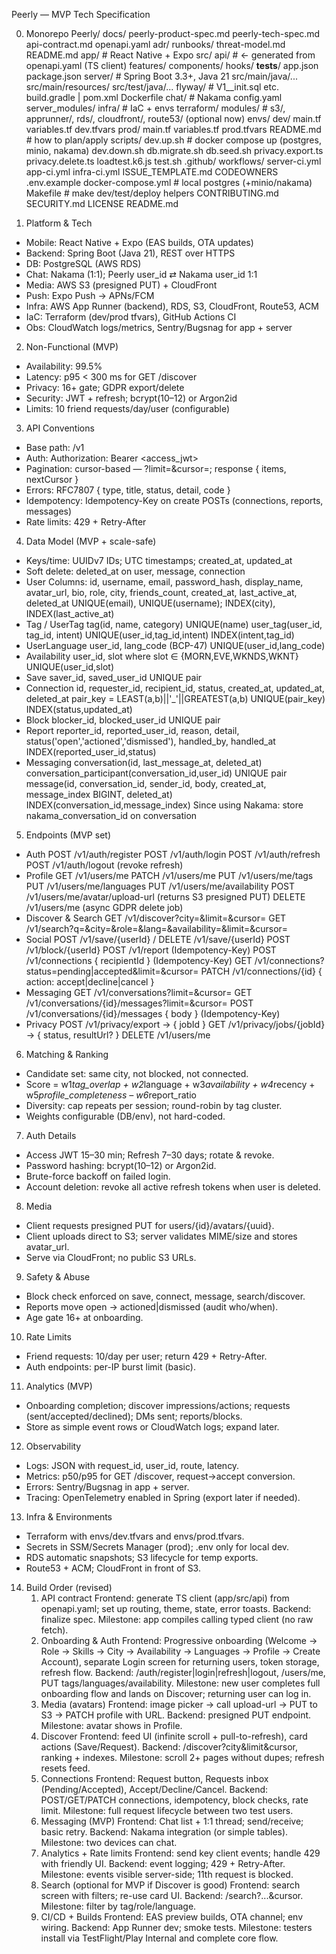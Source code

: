 Peerly — MVP Tech Specification 

0) Monorepo 
Peerly/
  docs/
    peerly-product-spec.md
    peerly-tech-spec.md
    api-contract.md
    openapi.yaml
    adr/
    runbooks/
    threat-model.md
    README.md
  app/                       # React Native + Expo
    src/
      api/                   # ← generated from openapi.yaml (TS client)
      features/
      components/
      hooks/
    __tests__/
    app.json
    package.json
  server/                    # Spring Boot 3.3+, Java 21
    src/main/java/...
    src/main/resources/
    src/test/java/...
    flyway/                  # V1__init.sql etc.
    build.gradle | pom.xml
    Dockerfile
  chat/                      # Nakama
    config.yaml
    server_modules/
  infra/                     # IaC + envs
    terraform/
      modules/               # s3/, apprunner/, rds/, cloudfront/, route53/ (optional now)
      envs/
        dev/
          main.tf
          variables.tf
          dev.tfvars
        prod/
          main.tf
          variables.tf
          prod.tfvars
    README.md                # how to plan/apply
  scripts/
    dev.up.sh                # docker compose up (postgres, minio, nakama)
    dev.down.sh
    db.migrate.sh
    db.seed.sh
    privacy.export.ts
    privacy.delete.ts
    loadtest.k6.js
    test.sh
  .github/
    workflows/
      server-ci.yml
      app-ci.yml
      infra-ci.yml
    ISSUE_TEMPLATE.md
    CODEOWNERS
  .env.example
  docker-compose.yml         # local postgres (+minio/nakama)
  Makefile                   # make dev/test/deploy helpers
  CONTRIBUTING.md
  SECURITY.md
  LICENSE
  README.md



1. Platform & Tech
- Mobile: React Native + Expo (EAS builds, OTA updates)
- Backend: Spring Boot (Java 21), REST over HTTPS
- DB: PostgreSQL (AWS RDS)
- Chat: Nakama (1:1); Peerly user_id ⇄ Nakama user_id 1:1
- Media: AWS S3 (presigned PUT) + CloudFront
- Push: Expo Push → APNs/FCM
- Infra: AWS App Runner (backend), RDS, S3, CloudFront, Route53, ACM
- IaC: Terraform (dev/prod tfvars), GitHub Actions CI
- Obs: CloudWatch logs/metrics, Sentry/Bugsnag for app + server

2. Non-Functional (MVP)
- Availability: 99.5%
- Latency: p95 < 300 ms for GET /discover
- Privacy: 16+ gate; GDPR export/delete
- Security: JWT + refresh; bcrypt(10–12) or Argon2id
- Limits: 10 friend requests/day/user (configurable)

3. API Conventions
- Base path: /v1
- Auth: Authorization: Bearer <access_jwt>
- Pagination: cursor-based — ?limit=&cursor=; response { items, nextCursor }
- Errors: RFC7807 { type, title, status, detail, code }
- Idempotency: Idempotency-Key on create POSTs (connections, reports, messages)
- Rate limits: 429 + Retry-After

4. Data Model (MVP + scale-safe)
- Keys/time: UUIDv7 IDs; UTC timestamps; created_at, updated_at
- Soft delete: deleted_at on user, message, connection
- User
    Columns: id, username, email, password_hash, display_name, avatar_url, bio, role, city, friends_count, created_at, last_active_at, deleted_at
    UNIQUE(email), UNIQUE(username); INDEX(city), INDEX(last_active_at)
- Tag / UserTag
    tag(id, name, category) UNIQUE(name)
    user_tag(user_id, tag_id, intent) UNIQUE(user_id,tag_id,intent)
    INDEX(intent,tag_id)
- UserLanguage
    user_id, lang_code (BCP-47) UNIQUE(user_id,lang_code)
- Availability
    user_id, slot where slot ∈ {MORN,EVE,WKNDS,WKNT} UNIQUE(user_id,slot)
- Save
    saver_id, saved_user_id UNIQUE pair
- Connection
    id, requester_id, recipient_id, status, created_at, updated_at, deleted_at
    pair_key = LEAST(a,b)||'_'||GREATEST(a,b) UNIQUE(pair_key)
    INDEX(status,updated_at)
- Block
    blocker_id, blocked_user_id UNIQUE pair
- Report
    reporter_id, reported_user_id, reason, detail, status('open','actioned','dismissed'), handled_by, handled_at
    INDEX(reported_user_id,status)
- Messaging
    conversation(id, last_message_at, deleted_at)
    conversation_participant(conversation_id,user_id) UNIQUE pair
    message(id, conversation_id, sender_id, body, created_at, message_index BIGINT, deleted_at)
    INDEX(conversation_id,message_index)
    Since using Nakama: store nakama_conversation_id on conversation

5. Endpoints (MVP set)
- Auth
    POST /v1/auth/register
    POST /v1/auth/login
    POST /v1/auth/refresh
    POST /v1/auth/logout (revoke refresh)
- Profile
    GET /v1/users/me
    PATCH /v1/users/me
    PUT /v1/users/me/tags
    PUT /v1/users/me/languages
    PUT /v1/users/me/availability
    POST /v1/users/me/avatar/upload-url (returns S3 presigned PUT)
    DELETE /v1/users/me (async GDPR delete job)
- Discover & Search
    GET /v1/discover?city=&limit=&cursor=
    GET /v1/search?q=&city=&role=&lang=&availability=&limit=&cursor=
- Social
    POST /v1/save/{userId} / DELETE /v1/save/{userId}
    POST /v1/block/{userId}
    POST /v1/report (Idempotency-Key)
    POST /v1/connections { recipientId } (Idempotency-Key)
    GET /v1/connections?status=pending|accepted&limit=&cursor=
    PATCH /v1/connections/{id} { action: accept|decline|cancel }
- Messaging
    GET /v1/conversations?limit=&cursor=
    GET /v1/conversations/{id}/messages?limit=&cursor=
    POST /v1/conversations/{id}/messages { body } (Idempotency-Key)
- Privacy
    POST /v1/privacy/export → { jobId }
    GET /v1/privacy/jobs/{jobId} → { status, resultUrl? }
    DELETE /v1/users/me

6. Matching & Ranking
- Candidate set: same city, not blocked, not connected.
- Score = w1*tag_overlap + w2*language + w3*availability + w4*recency + w5*profile_completeness – w6*report_ratio
- Diversity: cap repeats per session; round-robin by tag cluster.
- Weights configurable (DB/env), not hard-coded.

7. Auth Details
- Access JWT 15–30 min; Refresh 7–30 days; rotate & revoke.
- Password hashing: bcrypt(10–12) or Argon2id.
- Brute-force backoff on failed login.
- Account deletion: revoke all active refresh tokens when user is deleted.

8. Media
- Client requests presigned PUT for users/{id}/avatars/{uuid}.
- Client uploads direct to S3; server validates MIME/size and stores avatar_url.
- Serve via CloudFront; no public S3 URLs.

9. Safety & Abuse
- Block check enforced on save, connect, message, search/discover.
- Reports move open → actioned|dismissed (audit who/when).
- Age gate 16+ at onboarding.

10. Rate Limits
- Friend requests: 10/day per user; return 429 + Retry-After.
- Auth endpoints: per-IP burst limit (basic).

11. Analytics (MVP)
- Onboarding completion; discover impressions/actions; requests (sent/accepted/declined); DMs sent; reports/blocks.
- Store as simple event rows or CloudWatch logs; expand later.

12. Observability
- Logs: JSON with request_id, user_id, route, latency.
- Metrics: p50/p95 for GET /discover, request→accept conversion.
- Errors: Sentry/Bugsnag in app + server.
- Tracing: OpenTelemetry enabled in Spring (export later if needed).

13. Infra & Environments
- Terraform with envs/dev.tfvars and envs/prod.tfvars.
- Secrets in SSM/Secrets Manager (prod); .env only for local dev.
- RDS automatic snapshots; S3 lifecycle for temp exports.
- Route53 + ACM; CloudFront in front of S3.

14. Build Order (revised)
    1) API contract
        Frontend: generate TS client (app/src/api) from openapi.yaml; set up routing, theme, state, error toasts.
        Backend: finalize spec.
        Milestone: app compiles calling typed client (no raw fetch).
    2) Onboarding & Auth
        Frontend: Progressive onboarding (Welcome → Role → Skills → City → Availability → Languages → Profile → Create Account), separate Login screen for returning users, token storage, refresh flow.
        Backend: /auth/register|login|refresh|logout, /users/me, PUT tags/languages/availability.
        Milestone: new user completes full onboarding flow and lands on Discover; returning user can log in.
    3) Media (avatars)
        Frontend: image picker → call upload-url → PUT to S3 → PATCH profile with URL.
        Backend: presigned PUT endpoint.
        Milestone: avatar shows in Profile.
    4) Discover
        Frontend: feed UI (infinite scroll + pull-to-refresh), card actions (Save/Request).
        Backend: /discover?city&limit&cursor, ranking + indexes.
        Milestone: scroll 2+ pages without dupes; refresh resets feed.
    5) Connections
        Frontend: Request button, Requests inbox (Pending/Accepted), Accept/Decline/Cancel.
        Backend: POST/GET/PATCH connections, idempotency, block checks, rate limit.
        Milestone: full request lifecycle between two test users.
    6) Messaging (MVP)
        Frontend: Chat list + 1:1 thread; send/receive; basic retry.
        Backend: Nakama integration (or simple tables).
        Milestone: two devices can chat.
    7) Analytics + Rate limits
        Frontend: send key client events; handle 429 with friendly UI.
        Backend: event logging; 429 + Retry-After.
        Milestone: events visible server-side; 11th request is blocked.
    8) Search (optional for MVP if Discover is good)
        Frontend: search screen with filters; re-use card UI.
        Backend: /search?...&cursor.
        Milestone: filter by tag/role/language.
    9) CI/CD + Builds
        Frontend: EAS preview builds, OTA channel; env wiring.
        Backend: App Runner dev; smoke tests.
        Milestone: testers install via TestFlight/Play Internal and complete core flow.